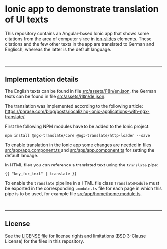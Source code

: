 # Ionic app to demonstrate translation of UI texts #

This repository contains an Angular-based Ionic app that shows some citations from the area of computer since in
[ion-slides](https://ionicframework.com/docs/api/slides) elements.
These citations and the few other texts in the app are translated to German and Englisch, whereas the latter is the default language.

<br>

----

## Implementation details ##

The English texts can be found in file [src/assets/i18n/en.json](src/assets/i18n/en.json),
the German texts can be found in file [src/assets/i18n/de.json](src/assets/i18n/de.json).

The translation was implemented according to the following article: https://phrase.com/blog/posts/localizing-ionic-applications-with-ngx-translate/

First the following NPM modules have to be added to the Ionic project:
```
npm install @ngx-translate/core @ngx-translate/http-loader --save
```

To enable translation in the Ionic app some changes are needed in files [src/app/app.component.ts ](src/app/app.component.ts) and [src/app/app.component.ts](src/app/app.component.ts) for setting the default lanuage.

In HTML files you can reference a translated text using the `translate` pipe:
```
{{ "key_for_text" | translate }}
```
To enable the `translate` pipeline in a HTML file class `TranslateModule` must be exported in the corresponding `.module.ts` file for each page in which this pipe is to be used, for example file [src/app/home/home.module.ts](src/app/home/home.module.ts).

<br>

----

## License ##

See the [LICENSE file](LICENSE.md) for license rights and limitations (BSD 3-Clause License) for the files in this repository.

<br>